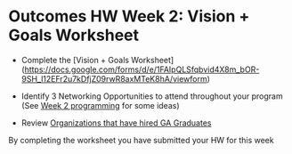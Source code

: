 # Outcomes HW Week 2: Vision + Goals Worksheet 

- Complete the [Vision + Goals Worksheet] (https://docs.google.com/forms/d/e/1FAIpQLSfqbvid4X8m_bOR-9SH_l12EFr2u7kDfjZ09rwR8axMTeK8hA/viewform)

- Identify 3 Networking Opportunities to attend throughout your program  (See [Week 2 programming](https://github.com/ga-dc/outcomes/tree/master/roadmap/week02) for some ideas) 

- Review [Organizations that have hired GA Graduates](https://docs.google.com/spreadsheets/d/1LlQlDoVDDDuTvrg2poqFX-2X7zEilUhJy04DuytWwL4/edit#gid=357230139) 

By completing the worksheet you have submitted your HW for this week 
